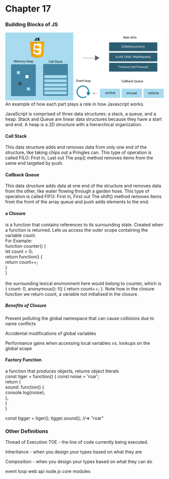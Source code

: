 # Chapter 17

### Building Blocks of JS
![](./Images/400-javascript-parts.png)</br>An example of how each part plays a role in how Javascript works.

JavaScript is comprised of three data structures: a stack, a queue, and a heap.
Stack and Queue are linear data structures because they have a start and end. A heap is a 
2D structure with a hierarchical organization.
#### Call Stack
This data structure adds and removes data from only one end of the structure, like taking chips out a 
Pringles can. This type of operation is called FILO: First in, Last out
The pop() method removes items from the same end targeted by push.
#### Callback Queue
This data structure adds data at one end of the structure and removes data from the other, like water
flowing through a garden hose. This type of operation is called FIFO: First in, First out
The shift() method removes items from the front of the array queue and push adds elements to the end.</br> 

#### a Closure 
is a function that contains references to its surrounding state. Created when a function is returned.
Lets us access the outer scope containing the variable count.
</br> For Example:</br> 
    function counter() {</br>
        let count = 0;</br>
        return function() {</br>
            return count++;</br>
        }</br>
    }</br> </br> 
the surrounding lexical environment here would belong to counter, which is { count: 0, anonymous(): f() { return count++; }. Note how in the closure function we return count, a variable not initialised in the closure.</br>

##### Benefits of Closure</br>
Prevent polluting the global namespace that can cause collisions due to name conflicts</br>

Accidental modifications of global variables</br>

Performance gains when accessing local variables vs. lookups on the global scope</br>

#### Factory Function
a function that produces objects, returns object literals</br>
const tiger = function() {
  const noise = 'roar';</br>
  return {</br>
    sound: function() {</br>
      console.log(noise);</br>
    },</br>
  }</br>
}</br>

const tigger = tiger();
tigger.sound(); //=> "roar"
### Other Definitions</br>
Thread of Execution TOE - the line of code currently being executed.

Inheritance - when you design your types based on what they are

Composition - when you design your types based on what they can do

event loop
web api
node.js core modules



